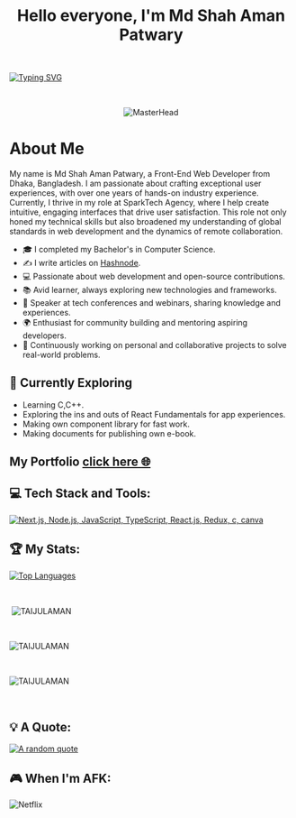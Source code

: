 <h1 align="center">Hello everyone, I'm Md Shah Aman Patwary </h1>
<br/>

[![Typing SVG](https://readme-typing-svg.demolab.com?font=Roboto&weight=900&size=30&duration=3000&pause=1000&color=0981F7&background=FFFFFF00&center=true&vCenter=true&width=1245&lines=Front-End+Web+Developer;React+Developer;Expert+Responsive+Designer;Progmming+Enthusiast)](https://git.io/typing-svg)

<br/>
<div align="center">

 ![MasterHead](https://firebasestorage.googleapis.com/v0/b/flexi-coding.appspot.com/o/dempgi7-520f8d5f-63d4-4453-8822-dbc149ae27f8.gif?alt=media&token=91c0c7b2-93c3-4029-b011-1a8703c5730d)



</div>

# About Me
My name is Md Shah Aman Patwary, a Front-End Web Developer from Dhaka, Bangladesh. I am passionate about crafting exceptional user experiences, with over one years of hands-on industry experience. Currently, I thrive in my role at SparkTech Agency, where I help create intuitive, engaging interfaces that drive user satisfaction. This role not only honed my technical skills but also broadened my understanding of global standards in web development and the dynamics of remote collaboration.
<br>

- 🎓 I completed my Bachelor's in Computer Science.
- ✍️ I write articles on [Hashnode](https://hashnode.com/@ShahAman).
- 💻 Passionate about web development and open-source contributions.
- 📚 Avid learner, always exploring new technologies and frameworks.
- 🎤 Speaker at tech conferences and webinars, sharing knowledge and experiences.
- 🌍 Enthusiast for community building and mentoring aspiring developers.
- 🚀 Continuously working on personal and collaborative projects to solve real-world problems.


## 🌱 Currently Exploring

- Learning C,C++.
- Exploring the ins and outs of React Fundamentals for app experiences.
- Making own component library for fast work.
- Making documents for publishing own e-book. 


## My Portfolio [click here :globe_with_meridians:](https://shahaman.craftysoft.com/)


<div>

## 💻 Tech Stack and Tools:

[![Next.js, Node.js, JavaScript, TypeScript, React.js, Redux, c, canva ](https://skillicons.dev/icons?i=next,nodejs,js,ts,react,redux,bootstrap,html,css,express,figma,firebase,git,github,tailwind,c,canva )](https://skillicons.dev)


## 🏆 My Stats:


<p align="left">
 <a href="https://github.com/TAIJULAMAN" align="left"><img src="https://github-readme-stats.vercel.app/api/top-langs/?username=TAIJULAMAN&langs_count=10&title_color=a855f7&text_color=000&icon_color=000&bg_color=fffff&hide_border=false&locale=en&custom_title=Top%20%Languages" alt="Top Languages" /></a>

</p>

<br/>

  <p>&nbsp;<img align="center" src="https://github-readme-stats.vercel.app/api?username=TAIJULAMAN&show_icons=true&locale=en" alt="TAIJULAMAN" /></p>
  
<br/>



<p><img align="center" src="https://github-readme-streak-stats.herokuapp.com/?user=TAIJULAMAN" alt="TAIJULAMAN" /></p>
</br>
<p><img align="center" src="https://github-profile-trophy.vercel.app/?username=TAIJULAMAN&theme=light" alt="TAIJULAMAN" /></p>
</br>



## 💡 A Quote:

[![A random quote](https://quotes-github-readme.vercel.app/api?type=horizontal&theme=dark)](https://github.com/piyushsuthar/github-readme-quotes)

## 🎮 When I'm AFK:

![Netflix](https://img.shields.io/badge/Netflix-E50914?style=for-the-badge&logo=netflix&logoColor=white) &nbsp;

</div>
